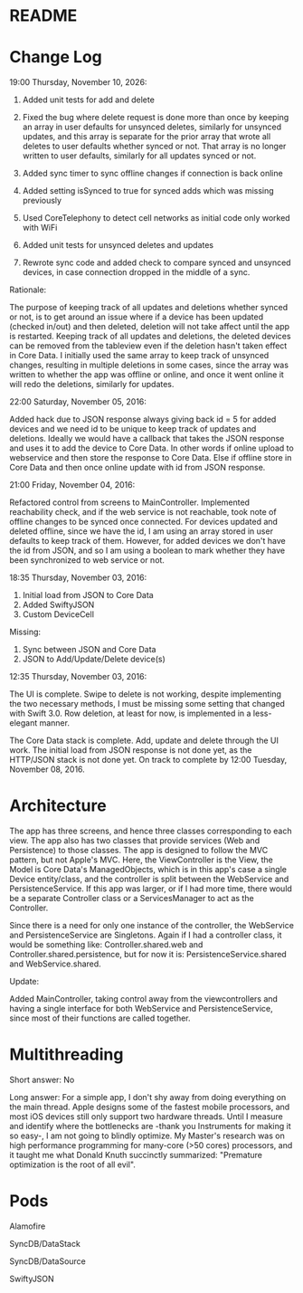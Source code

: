 # README #

# Change Log #
19:00 Thursday, November 10, 2026:

1. Added unit tests for add and delete

2. Fixed the bug where delete request is done more than once by keeping an array in user defaults for unsynced deletes, similarly for unsynced updates, and this array is separate for the prior array that wrote all deletes to user defaults whether synced or not. That array is no longer written to user defaults, similarly for all updates synced or not.

3. Added sync timer to sync offline changes if connection is back online

4. Added setting isSynced to true for synced adds which was missing previously

5. Used CoreTelephony to detect cell networks as initial code only worked with WiFi

6. Added unit tests for unsynced deletes and updates

7. Rewrote sync code and added check to compare synced and unsynced devices, in case connection dropped in the middle of a sync.

Rationale:

The purpose of keeping track of all updates and deletions whether synced or not, is to get around an issue where if a device has been updated (checked in/out) and then deleted, deletion will not take affect until the app is restarted. Keeping track of all updates and deletions, the deleted devices can be removed from the tableview even if the deletion hasn't taken effect in Core Data. I initially used the same array to keep track of unsynced changes, resulting in multiple deletions in some cases, since the array was written to whether the app was offline or online, and once it went online it will redo the deletions, similarly for updates.


22:00 Saturday, November 05, 2016:

Added hack due to JSON response always giving back id = 5 for added devices and we need id to be unique to keep track of updates and deletions. Ideally we would have a callback that takes the JSON response and uses it to add the device to Core Data. In other words if online upload to webservice and then store the response to Core Data. Else if offline store in Core Data and then once online update with id from JSON response.


21:00 Friday, November 04, 2016:

Refactored control from screens to MainController.
Implemented reachability check, and if the web service is not reachable, took note of offline changes to be synced once connected.
For devices updated and deleted offline, since we have the id, I am using an array stored in user defaults to keep track of them. However, for added devices we don't have the id from JSON, and so I am using a boolean to mark whether they have been synchronized to web service or not.


18:35 Thursday, November 03, 2016:

1. Initial load from JSON to Core Data
2. Added SwiftyJSON
3. Custom DeviceCell

Missing:

1. Sync between JSON and Core Data
2. JSON to Add/Update/Delete device(s)

12:35 Thursday, November 03, 2016:

The UI is complete. Swipe to delete is not working, despite implementing the two necessary methods, I must be missing some setting that changed with Swift 3.0. Row deletion, at least for now, is implemented in a less-elegant manner.

The Core Data stack is complete. Add, update and delete through the UI work. The initial load from JSON response is not done yet, as the HTTP/JSON stack is not done yet. On track to complete by 12:00 Tuesday, November 08, 2016.

# Architecture #
The app has three screens, and hence three classes corresponding to each view. The app also has two classes that provide services (Web and Persistence) to those classes. The app is designed to follow the MVC pattern, but not Apple's MVC. Here, the ViewController is the View, the Model is Core Data's ManagedObjects, which is in this app's case a single Device entity/class, and the controller is split between the WebService and PersistenceService. If this app was larger, or if I had more time, there would be a separate Controller class or a ServicesManager to act as the Controller.

Since there is a need for only one instance of the controller, the WebService and PersistenceService are Singletons. Again if I had a controller class, it would be something like: Controller.shared.web and Controller.shared.persistence, but for now it is: PersistenceService.shared and WebService.shared.

Update:

Added MainController, taking control away from the viewcontrollers and having a single interface for both WebService and PersistenceService, since most of their functions are called together.

# Multithreading #
Short answer: No

Long answer: For a simple app, I don't shy away from doing everything on the main thread. Apple designs some of the fastest mobile processors, and most iOS devices still only support two hardware threads. Until I measure and identify where the bottlenecks are -thank you Instruments for making it so easy-, I am not going to blindly optimize. My Master's research was on high performance programming for many-core (>50 cores) processors, and it taught me what Donald Knuth succinctly summarized: "Premature optimization is the root of all evil".

# Pods #
Alamofire

SyncDB/DataStack

SyncDB/DataSource

SwiftyJSON
